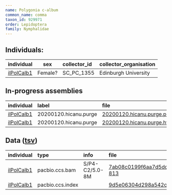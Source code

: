 ```yaml
---
name: Polygonia c-album
common_name: comma
taxon_id: 929971
order: Lepidoptera
family: Nymphalidae
---
```


## Individuals:

| individual | sex | collector_id | collector_organisation |
| :--------- | :-: | :----------- | :--------------------- |
| [ilPolCalb1](ilPolCalb1.md) | Female? | SC_PC_1355 | Edinburgh University |

## In-progress assemblies

| individual | label | file |
| :--------- | :---- | :--- |
| [ilPolCalb1](ilPolCalb1.md) | 20200120.hicanu.purge | [20200120.hicanu.purge.prim.fasta.gz](https://darwin.cog.sanger.ac.uk/insects/Polygonia_c-album/ilPolCalb1/assemblies/working/20200120.hicanu.purge/20200120.hicanu.purge.prim.fasta.gz) |
| [ilPolCalb1](ilPolCalb1.md) | 20200120.hicanu.purge | [20200120.hicanu.purge.htig.fasta.gz](https://darwin.cog.sanger.ac.uk/insects/Polygonia_c-album/ilPolCalb1/assemblies/working/20200120.hicanu.purge/20200120.hicanu.purge.htig.fasta.gz) |

## Data ([tsv](Polygonia_c-album_data.tsv))

| individual | type | info | file |
| :--------- | :--- | :--- | :--- |
| [ilPolCalb1](ilPolCalb1.md) | pacbio.ccs.bam | S/P4-C2/5.0-8M | [7ab08c0199f6aa7d5dd8d08016d1485d-813](https://darwin.cog.sanger.ac.uk/insects/Polygonia_c-album/ilPolCalb1/genomic_data/pacbio/m64016_191218_154712.ccs.bam) |
| [ilPolCalb1](ilPolCalb1.md) | pacbio.ccs.index |  | [9d5e06304d298a542cd1ad51cc947e11](https://darwin.cog.sanger.ac.uk/insects/Polygonia_c-album/ilPolCalb1/genomic_data/pacbio/m64016_191218_154712.ccs.bam.pbi) |
